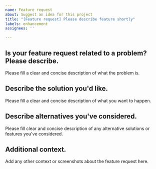 ```yaml
---
name: Feature request
about: Suggest an idea for this project
title: "[Feature request] Please describe feature shortly"
labels: enhancement
assignees: ''

---
```


## Is your feature request related to a problem? Please describe.

Please fill a clear and concise description of what the problem is.

## Describe the solution you'd like.

Please fill a clear and concise description of what you want to happen.

## Describe alternatives you've considered.

Please fill clear and concise description of any alternative solutions or features you've considered.

## Additional context.

Add any other context or screenshots about the feature request here.
